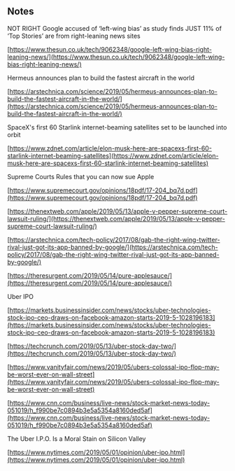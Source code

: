 ## Notes

NOT RIGHT Google accused of ‘left-wing bias’ as study finds JUST 11% of ‘Top Stories’ are from right-leaning news sites

[https://www.thesun.co.uk/tech/9062348/google-left-wing-bias-right-leaning-news/](https://www.thesun.co.uk/tech/9062348/google-left-wing-bias-right-leaning-news/)

Hermeus announces plan to build the fastest aircraft in the world

[https://arstechnica.com/science/2019/05/hermeus-announces-plan-to-build-the-fastest-aircraft-in-the-world/](https://arstechnica.com/science/2019/05/hermeus-announces-plan-to-build-the-fastest-aircraft-in-the-world/)

SpaceX's first 60 Starlink internet-beaming satellites set to be launched into orbit

[https://www.zdnet.com/article/elon-musk-here-are-spacexs-first-60-starlink-internet-beaming-satellites](https://www.zdnet.com/article/elon-musk-here-are-spacexs-first-60-starlink-internet-beaming-satellites)

Supreme Courts Rules that you can now sue Apple

[https://www.supremecourt.gov/opinions/18pdf/17-204_bq7d.pdf](https://www.supremecourt.gov/opinions/18pdf/17-204_bq7d.pdf)

[https://thenextweb.com/apple/2019/05/13/apple-v-pepper-supreme-court-lawsuit-ruling/](https://thenextweb.com/apple/2019/05/13/apple-v-pepper-supreme-court-lawsuit-ruling/)

[https://arstechnica.com/tech-policy/2017/08/gab-the-right-wing-twitter-rival-just-got-its-app-banned-by-google/](https://arstechnica.com/tech-policy/2017/08/gab-the-right-wing-twitter-rival-just-got-its-app-banned-by-google/)

[https://theresurgent.com/2019/05/14/pure-applesauce/](https://theresurgent.com/2019/05/14/pure-applesauce/)

Uber IPO

[https://markets.businessinsider.com/news/stocks/uber-technologies-stock-ipo-ceo-draws-on-facebook-amazon-starts-2019-5-1028196183](https://markets.businessinsider.com/news/stocks/uber-technologies-stock-ipo-ceo-draws-on-facebook-amazon-starts-2019-5-1028196183)

[https://techcrunch.com/2019/05/13/uber-stock-day-two/](https://techcrunch.com/2019/05/13/uber-stock-day-two/)

[https://www.vanityfair.com/news/2019/05/ubers-colossal-ipo-flop-may-be-worst-ever-on-wall-street](https://www.vanityfair.com/news/2019/05/ubers-colossal-ipo-flop-may-be-worst-ever-on-wall-street)

[https://www.cnn.com/business/live-news/stock-market-news-today-051019/h_f990be7c0894b3e5a5354a8160ded5af](https://www.cnn.com/business/live-news/stock-market-news-today-051019/h_f990be7c0894b3e5a5354a8160ded5af)

The Uber I.P.O. Is a Moral Stain on Silicon Valley

[https://www.nytimes.com/2019/05/01/opinion/uber-ipo.html](https://www.nytimes.com/2019/05/01/opinion/uber-ipo.html)
